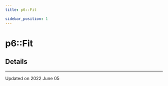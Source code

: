```yaml
---
title: p6::Fit

sidebar_position: 1
---
```


# p6::Fit





## Details
-------------------------------

Updated on 2022 June 05